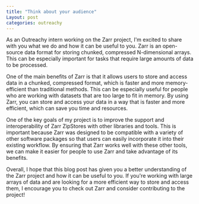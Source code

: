 ```yaml
---
title: "Think about your audience"
Layout: post
categories: outreachy
---
```


As an Outreachy intern working on the Zarr project, I'm excited to share with you what we do and how it can be useful to you. Zarr is an open-source data format for storing chunked, compressed N-dimensional arrays. This can be especially important for tasks that require large amounts of data to be processed.

One of the main benefits of Zarr is that it allows users to store and access data in a chunked, compressed format, which is faster and more memory-efficient than traditional methods. This can be especially useful for people who are working with datasets that are too large to fit in memory. By using Zarr, you can store and access your data in a way that is faster and more efficient, which can save you time and resources.

One of the key goals of my project is to improve the support and interoperability of Zarr ZipStores with other libraries and tools. This is important because Zarr was designed to be compatible with a variety of other software packages so that users can easily incorporate it into their existing workflow. By ensuring that Zarr works well with these other tools, we can make it easier for people to use Zarr and take advantage of its benefits.

Overall, I hope that this blog post has given you a better understanding of the Zarr project and how it can be useful to you. If you're working with large arrays of data and are looking for a more efficient way to store and access them, I encourage you to check out Zarr and consider contributing to the project!
